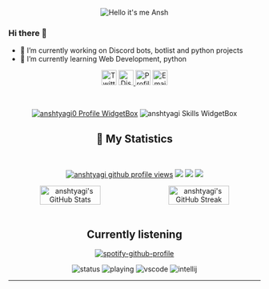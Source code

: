 <p align="center">
<img src="https://readme-typing-svg.demolab.com?font=Poppins&pause=1000&duration=4000&color=000080&center=true&width=435&repeat=false&lines=%22Hello+there!+%F0%9F%91%8B%F0%9F%8F%BB%22;%22I'm+Ansh!%22;%22Welcome+to+my+profile!%22" alt="Hello it's me Ansh" />
    
### Hi there 👋
- 🔭 I’m currently working on Discord bots, botlist and python projects
- 🌱 I’m currently learning Web Development, python
<div align = "center">
<p align="centre"> 
<a href="https://twitter.com/tyagiansh175"> <img width="30px" src="https://anshtyagi.is-a.dev/assets/images/icons8-twitter.gif" title="Twitter"/></a>
<a href="https://discord.com/user/671390595184459782"> <img width="30px" src="https://anshtyagi.is-a.dev/assets/images/icons8-discord.gif" title="Discord"/> </a>
<a href="https://anshtyagi.is-a.dev"> <img width="30px" src="https://anshtyagi.is-a.dev/assets/images/icons8-website.gif" title="Profile"/></a>
<a href="mailto:tyagiansh175@gmail.com"> <img width="30px" src="https://anshtyagi.is-a.dev/assets/images/icons8-email.gif" title="Email"/></a>
</p>

&nbsp;
<p align="center">
    <a href="https://github.com/anshtyagi0"><img src="https://github-widgetbox.vercel.app/api/profile?username=anshtyagi0&amp;theme=darkmode&amp;data=followers,repositories,stars,commits" alt="anshtyagi0 Profile WidgetBox"></a>
    <img src="https://github-widgetbox.vercel.app/api/skills?languages=js,python,linux,html,mysql,windows,markdown&amp;theme=darkmode" alt="anshtyagi Skills WidgetBox">
</p>
 
## 🔖 My Statistics
&nbsp;
<p align="center">
    <a href="https://www.github.com/anshtyagi0"><img src="https://komarev.com/ghpvc/?username=anshtyagi0&style=for-the-badge&color=161c1c&label=👁+PROFILE+VIEWS" alt="anshtyagi github profile views" /></a>
    <a href="https://www.apple.com"><img src="https://img.shields.io/badge/OS-Mac-e06c75?style=for-the-badge&logoColor=00ff99&logo=apple&color=161c1c" /></a>
    <a href="https://www.jetbrains.com/pycharm/"><img src="https://img.shields.io/badge/IDE-Pycharm-98c379?style=for-the-badge&logo=pycharm&color=161c1c&logoColor=00ff99" /></a>
    <a href="https://code.visualstudio.com/download"><img src="https://img.shields.io/badge/IDE-VS Code-98c379?style=for-the-badge&logo=visualstudiocode&color=161c1c&logoColor=00ff99" /></a>
<div style="display:flex;">
<img width="49%" src="https://github-readme-stats.vercel.app/api?username=anshtyagi0&show_icons=true&theme=dark&bg_color=161c1c&hide_border=true&icon_color=00ff99&title_color=00ff99&border_radius=16" alt="anshtyagi's GitHub Stats">
<span style="display:inline-block;width:2%"></span>
<img width="49%" src="https://streak-stats.demolab.com/?user=anshtyagi0&theme=dark&background=161c1c&hide_border=true&border_radius=16&ring=00ff99&fire=00ff99&currStreakLabel=00ff99" alt="anshtyagi's GitHub Streak">
</div>
<br>
</p>

## Currently listening
[![spotify-github-profile](https://spotify-github-profile.vercel.app/api/view?uid=3137gccuo6mgc6qcjygbo7vgndmu&cover_image=true&theme=default&show_offline=true&background_color=121212&interchange=true&bar_color=53b14f&bar_color_cover=false)](https://spotify-github-profile.vercel.app/api/view?uid=3137gccuo6mgc6qcjygbo7vgndmu&redirect=true)
    
![status](https://dev.discordprofiles.me/badge/status/671390595184459782?style=flat-square)
![playing](https://dev.discordprofiles.me/badge/playing/671390595184459782?style=flat-square)
![vscode](https://dev.discordprofiles.me/badge/vscode/671390595184459782?style=flat-square)
![intellij](https://dev.discordprofiles.me/badge/intellij/671390595184459782?style=flat-square)
</div>


------------------------------------------  
